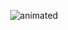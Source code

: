 <p align="center">
<img src="https://onlinepngtools.com/images/examples-onlinepngtools/sunset.gif" alt="animated" />
</p>
